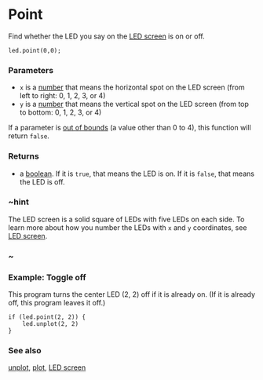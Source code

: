 # Point

Find whether the LED you say on the 
[LED screen](/device/screen) is on or off.

```sig
led.point(0,0);
```

### Parameters

* ``x`` is a [number](/reference/types/number) that means the
  horizontal spot on the LED screen (from left to right: 0, 1, 2, 3,
  or 4)
* ``y`` is a [number](/reference/types/number) that means the vertical
  spot on the LED screen (from top to bottom: 0, 1, 2, 3, or 4)

If a parameter is [out of bounds](/reference/out-of-bounds) (a value
other than 0 to 4), this function will return `false`.

### Returns

* a [boolean](/blocks/logic/boolean). If it is `true`, that means the LED is on. If it is `false`, that means the LED is off.

### ~hint

The LED screen is a solid square of LEDs with five LEDs on each side.
To learn more about how you number the LEDs with ``x`` and ``y``
coordinates, see [LED screen](/device/screen).

### ~

### Example: Toggle off

This program turns the center LED (2, 2) off if it is already on.  (If
it is already off, this program leaves it off.)

```blocks
if (led.point(2, 2)) {
    led.unplot(2, 2)
}
```

### See also

[unplot](/reference/led/unplot), [plot](/reference/led/plot), [LED screen](/device/screen)


